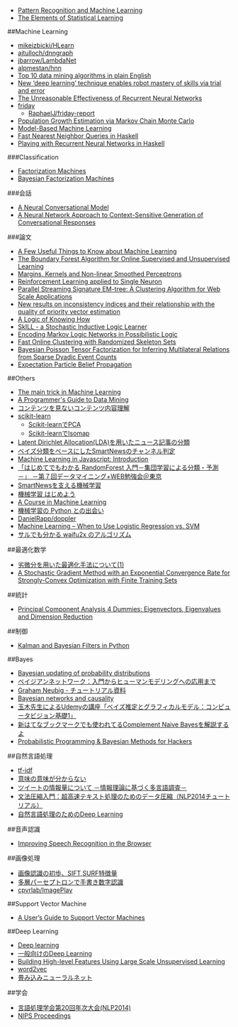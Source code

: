* [Pattern Recognition and Machine Learning](http://www.rmki.kfki.hu/~banmi/elte/Bishop%20-%20Pattern%20Recognition%20and%20Machine%20Learning.pdf)
* [The Elements of Statistical Learning](http://statweb.stanford.edu/~tibs/ElemStatLearn/)

##Machine Learning
* [mikeizbicki/HLearn](https://github.com/mikeizbicki/HLearn/)
* [ajtulloch/dnngraph](https://github.com/ajtulloch/dnngraph)
* [jbarrow/LambdaNet](https://github.com/jbarrow/LambdaNet)
* [alpmestan/hnn](https://github.com/alpmestan/hnn)
* [Top 10 data mining algorithms in plain English](http://rayli.net/blog/data/top-10-data-mining-algorithms-in-plain-english/)
* [New ‘deep learning’ technique enables robot mastery of skills via trial and error](http://newscenter.berkeley.edu/2015/05/21/deep-learning-robot-masters-skills-via-trial-and-error/)
* [The Unreasonable Effectiveness of Recurrent Neural Networks](http://karpathy.github.io/2015/05/21/rnn-effectiveness/)
* [friday](https://hackage.haskell.org/package/friday)
  * [RaphaelJ/friday-report](https://github.com/RaphaelJ/friday-report/blob/master/README.md)
* [Population Growth Estimation via Markov Chain Monte Carlo](https://idontgetoutmuch.wordpress.com/2015/06/06/population-growth-estimation-via-markov-chain-monte-carlo/)
* [Model-Based Machine Learning](http://www.mbmlbook.com/)
* [Fast Nearest Neighbor Queries in Haskell](https://izbicki.me/blog/fast-nearest-neighbor-queries-in-haskell.html)
* [Playing with Recurrent Neural Networks in Haskell](http://jpmoresmau.blogspot.jp/2015/08/playing-with-recurrent-neural-networks.html)

###Classification
* [Factorization Machines](http://www.ismll.uni-hildesheim.de/pub/pdfs/Rendle2010FM.pdf)
* [Bayesian Factorization Machines](http://www.ismll.uni-hildesheim.de/pub/pdfs/FreudenthalerRendle_BayesianFactorizationMachines.pdf)

###会話
* [A Neural Conversational Model](http://arxiv.org/abs/1506.05869)
* [A Neural Network Approach to Context-Sensitive Generation of Conversational Responses](http://arxiv.org/abs/1506.06714)

###論文
* [A Few Useful Things to Know about Machine Learning](https://homes.cs.washington.edu/~pedrod/papers/cacm12.pdf)
* [The Boundary Forest Algorithm for Online Supervised and Unsupervised Learning](http://arxiv.org/abs/1505.02867)
* [Margins, Kernels and Non-linear Smoothed Perceptrons](http://arxiv.org/abs/1505.04123)
* [Reinforcement Learning applied to Single Neuron](http://arxiv.org/abs/1505.04150)
* [Parallel Streaming Signature EM-tree: A Clustering Algorithm for Web Scale Applications](http://arxiv.org/abs/1505.05613)
* [New results on inconsistency indices and their relationship with the quality of priority vector estimation](http://arxiv.org/abs/1505.06573)
* [A Logic of Knowing How](http://arxiv.org/abs/1505.06651)
* [SkILL - a Stochastic Inductive Logic Learner](http://arxiv.org/abs/1506.00893)
* [Encoding Markov Logic Networks in Possibilistic Logic](http://arxiv.org/abs/1506.01432)
* [Fast Online Clustering with Randomized Skeleton Sets](http://arxiv.org/abs/1506.03425)
* [Bayesian Poisson Tensor Factorization for Inferring Multilateral Relations from Sparse Dyadic Event Counts](http://arxiv.org/abs/1506.03493)
* [Expectation Particle Belief Propagation](http://arxiv.org/abs/1506.05934)

##Others
* [The main trick in Machine Learning](http://edinburghhacklab.com/2013/12/the-main-trick-in-machine-learning/)
* [A Programmer's Guide to Data Mining](http://guidetodatamining.com/)
* [コンテンツを見ないコンテンツ内容理解](http://www.brl.ntt.co.jp/people/akisato/pdf/asj14spring140310.pdf)
* [scikit-learn](http://scikit-learn.org/stable/)
  * [Scikit-learnでPCA](http://qiita.com/sotetsuk/items/abef7c5adfa8db6f7f5f)
  * [Scikit-learnでIsomap](http://qiita.com/sotetsuk/items/0c9ffb2a891294d314f3)
* [Latent Dirichlet Allocation(LDA)を用いたニュース記事の分類](http://developer.smartnews.com/blog/2013/08/19/lda-based-channel-categorization-in-smartnews/)
* [ベイズ分類をベースにしたSmartNewsのチャンネル判定](http://developer.smartnews.com/blog/2013/07/23/bayes-classification-based-channel-categorization-in-smartnews/)
* [Machine Learning in Javascript: Introduction](http://burakkanber.com/blog/machine-learning-in-other-languages-introduction/)
* [「はじめてでもわかる RandomForest 入門－集団学習による分類・予測 －」 －第７回データマイニング+WEB勉強会＠東京](http://www.slideshare.net/hamadakoichi/randomforest-web)
* [SmartNewsを支える機械学習](http://sarvagyavaish.github.io/FlappyBirdRL/)
* [機械学習 はじめよう](http://gihyo.jp/dev/serial/01/machine-learning)
* [A Course in Machine Learning](http://ciml.info/)
* [機械学習の Python との出会い](http://www.kamishima.net/mlmpyja/)
* [DanielRapp/doppler](https://github.com/DanielRapp/doppler)
* [Machine Learning – When to Use Logistic Regression vs. SVM](http://vitalflux.com/machine-learning-use-logistic-regression-vs-svm/)
* [サルでも分かる waifu2x のアルゴリズム](https://drive.google.com/a/cyberagent.co.jp/file/d/0B22mWPiNr-6-RVVpaGhZa1hJTnM/view)

##最適化数学
* [劣微分を用いた最適化手法について(1)](http://research.preferred.jp/2010/11/subgradient-optimization-1/)
* [A Stochastic Gradient Method with an Exponential Convergence Rate for Strongly-Convex Optimization with Finite Training Sets](https://hal.inria.fr/file/index/docid/715015/filename/sag_arxiv.pdf)

##統計
* [Principal Component Analysis 4 Dummies: Eigenvectors, Eigenvalues and Dimension Reduction](https://georgemdallas.wordpress.com/2013/10/30/principal-component-analysis-4-dummies-eigenvectors-eigenvalues-and-dimension-reduction/)

##制御
* [Kalman and Bayesian Filters in Python](http://nbviewer.ipython.org/github/rlabbe/Kalman-and-Bayesian-Filters-in-Python/blob/master/table_of_contents.ipynb)

##Bayes
* [Bayesian updating of probability distributions](http://www.databozo.com/2013/09/15/Bayesian_updating_of_probability_distributions.html)
* [ベイジアンネットワーク：入門からヒューマンモデリングへの応用まで](https://staff.aist.go.jp/y.motomura/paper/BSJ0403.pdf)
* [Graham Neubig - チュートリアル資料](http://www.phontron.com/teaching.php)
* [Bayesian networks and causality](http://jliszka.github.io/2013/12/18/bayesian-networks-and-causality.html)
* [玉木先生によるUdemyの講座「ベイズ推定とグラフィカルモデル：コンピュータビジョン基礎1」](http://derivecv.tumblr.com/post/67839909285)
* [新はてなブックマークでも使われてるComplement Naive Bayesを解説するよ](http://d.hatena.ne.jp/tkng/20081217/1229475900)
* [Probabilistic Programming & Bayesian Methods for Hackers](http://camdavidsonpilon.github.io/Probabilistic-Programming-and-Bayesian-Methods-for-Hackers/)

##自然言語処理
* [tf-idf](http://www.wikiwand.com/ja/Tf-idf)
* [意味の意味が分からない](http://rekken.g.hatena.ne.jp/murawaki/20140206/p1)
* [ツイートの情報量について －情報理論に基づく多言語調査－](http://www.phontron.com/paper/neubig14nlp.pdf)
* [文法圧縮入門：超高速テキスト処理のためのデータ圧縮（NLP2014チュートリアル）](http://www.slideshare.net/marugorithm/nlp2014)
* [自然言語処理のためのDeep Learning](http://www.slideshare.net/yutakikuchi927/deep-learning-26647407)

##音声認識
* [Improving Speech Recognition in the Browser](http://modernweb.com/2014/03/10/improving-speech-recognition-in-the-browser/)

##画像処理
* [画像認識の初歩、SIFT,SURF特徴量](http://www.slideshare.net/lawmn/siftsurf)
* [多層パーセプトロンで手書き数字認識](http://aidiary.hatenablog.com/entry/20140201/1391218771)
* [cpvrlab/ImagePlay](https://github.com/cpvrlab/ImagePlay)

##Support Vector Machine
* [A User’s Guide to Support Vector Machines](http://pyml.sourceforge.net/doc/howto.pdf)

##Deep Learning
* [Deep learning](http://www.slideshare.net/kazoo04/deep-learning-15097274)
* [一般向けのDeep Learning](http://www.slideshare.net/pfi/deep-learning-22350063)
* [Building High-level Features Using Large Scale Unsupervised Learning](http://static.googleusercontent.com/external_content/untrusted_dlcp/research.google.com/en//archive/unsupervised_icml2012.pdf)
* [word2vec](https://code.google.com/p/word2vec/)
* [畳み込みニューラルネット](http://www.slideshare.net/ssuser726f56/joi-51681753)

##学会
* [言語処理学会第20回年次大会(NLP2014)](http://www.anlp.jp/nlp2014/)
* [NIPS Proceedings](http://papers.nips.cc/)
